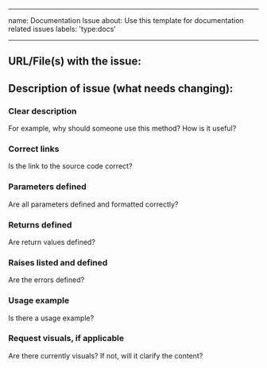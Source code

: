 <!-- markdownlint-disable -->
---
name: Documentation Issue
about: Use this template for documentation related issues
labels: 'type:docs'

---

## URL/File(s) with the issue:


## Description of issue (what needs changing):

### Clear description

For example, why should someone use this method? How is it useful?

### Correct links

Is the link to the source code correct?

### Parameters defined

Are all parameters defined and formatted correctly?

### Returns defined

Are return values defined?

### Raises listed and defined

Are the errors defined? 

### Usage example

Is there a usage example?

### Request visuals, if applicable

Are there currently visuals? If not, will it clarify the content?
